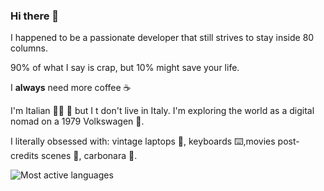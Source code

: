 ### Hi there 👋
I happened to be a passionate developer that still strives to stay inside 80 columns.

90% of what I say is crap, but 10% might save your life.

I **always** need more coffee ☕

I'm Italian 🤌🏻 🍕 but I t don't live in Italy. I'm exploring the world as a digital nomad on a 1979 Volkswagen 🚐.

I literally obsessed with: vintage laptops 💾, keyboards ⌨️,movies post-credits scenes 🍿, carbonara 🍝.

<!-- ![Top Languages](https://github-readme-stats.vercel.app/api/top-langs/?username=phaberest&include_all_commits=true&theme=gruvbox&show_icons=true&title_color=fff&text_color=fefefe&bg_color=151515) -->

![Most active languages](metrics.languages.svg)
<!-- ![Global Activity](https://cr-ss-service.azurewebsites.net/api/ScreenShot?widget=activity&username=phaberest&labels=true&legend=true&branding=false&style=codersrank-activity{--legend-text-color:%23fef;--label-text-color:%23fef;--legend-text-color:%23fef;--bg-color-0:%23151515}) -->
<!-- ![Top Skills](https://cr-skills-chart-widget.azurewebsites.net/api/api?username=phaberest&labels=true&legend=true&branding=false&style=codersrank-activity{--legend-text-color:%23fef;--label-text-color:%23fef;--legend-text-color:%23fef;--bg-color-0:%23151515}&show-other-skills=true&skills=PHP,Javascript,Vue) -->
<!--
**phaberest/phaberest** is a ✨ _special_ ✨ repository because its `README.md` (this file) appears on your GitHub profile.

Here are some ideas to get you started:

- 🔭 I’m currently working on ...
- 🌱 I’m currently learning ...
- 👯 I’m looking to collaborate on ...
- 🤔 I’m looking for help with ...
- 💬 Ask me about ...
- 📫 How to reach me: ...
- 😄 Pronouns: ...
- ⚡ Fun fact: ...
-->
